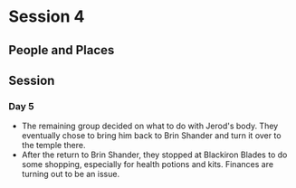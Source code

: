# Session 4
## People and Places

## Session
### Day 5
* The remaining group decided on what to do with Jerod's body. They eventually chose to bring him back to Brin Shander and turn it over to the temple there.
* After the return to Brin Shander, they stopped at Blackiron Blades to do some shopping, especially for health potions and kits. Finances are turning out to be an issue.
<!--stackedit_data:
eyJoaXN0b3J5IjpbLTE1NjczNzA3MTBdfQ==
-->